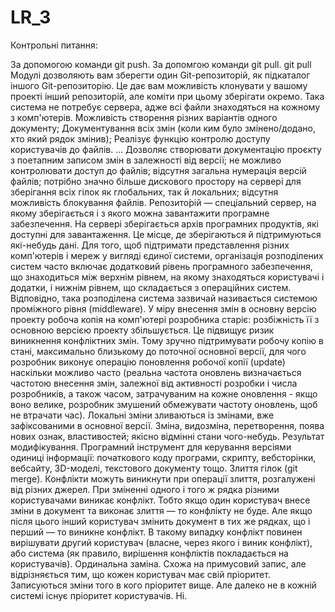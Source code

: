 # LR_3
Контрольні питання:

За допомогою команди git push.
За допомгою команди git pull.
git pull
Модулі дозволяють вам зберегти один Git-репозиторій, як підкаталог іншого Git-репозиторію. Це дає вам можливість клонувати у вашому проекті інший репозиторій, але коміти при цьому зберігати окремо.
Така система не потребує сервера, адже всі файли знаходяться на кожному з комп'ютерів.
Можливість створення різних варіантів одного документу;
Документування всіх змін (коли ким було змінено/додано, хто який рядок змінив);
Реалізує функцію контролю доступу користувачів до файлів. ...
Дозволяє створювати документацію проєкту з поетапним записом змін в залежності від версії;
не можливо контролювати доступ до файлів;
відсутня загальна нумерація версій файлів;
потрібно значно більше дискового простору на сервері для зберігання всіх гілок як глобальних, так й локальних;
відсутня можливість блокування файлів.
Репозито́рій — спеціальний сервер, на якому зберігається і з якого можна завантажити програмне забезпечення. На сервері зберігається архів програмних продуктів, які доступні для завантаження. Це місце, де зберігаються й підтримуються які-небудь дані.
Для того, щоб підтримати представлення різних комп'ютерів і мереж у вигляді єдиної системи, організація розподілених систем часто включає додатковий рівень програмного забезпечення, що знаходиться між верхнім рівнем, на якому знаходяться користувачі і додатки, і нижнім рівнем, що складається з операційних систем. Відповідно, така розподілена система зазвичай називається системою проміжного рівня (middleware).
У міру внесення змін в основну версію проекту робоча копія на комп'ютері розробника старіє: розбіжність її з основною версією проекту збільшується. Це підвищує ризик виникнення конфліктних змін. Тому зручно підтримувати робочу копію в стані, максимально близькому до поточної основної версії, для чого розробник виконує операцію поновлення робочої копії (update) наскільки можливо часто (реальна частота оновлень визначається частотою внесення змін, залежної від активності розробки і числа розробників, а також часом, затрачуваним на кожне оновлення - якщо воно велике, розробник змушений обмежувати частоту оновлень, щоб не втрачати час).
Локальні зміни зливаються із змінами, вже зафіксованими в основної версії.
Зміна, видозміна, перетворення, поява нових ознак, властивостей; якісно відмінні стани чого-небудь. Результат модифікування.
Програмний інструмент для керування версіями одиниці інформації: початкового коду програми, скрипту, вебсторінки, вебсайту, 3D-моделі, текстового документу тощо.
Злиття гілок (git merge).
Конфлікти можуть виникнути при операції злиття, розгалужені від різних джерел. При зміненні одного і того ж рядка різними користувачами виникає конфлікт. Тобто якщо один користувач внесе зміни в документ та виконає злиття — то конфлікту не буде. Але якщо після цього інший користувач змінить документ в тих же рядках, що і перший — то виникне конфлікт. В такому випадку конфлікт повинен вирішувати другий користувач (власне, через якого і виник конфлікт), або система (як правило, вирішення конфліктів покладається на користувачів).
Ординальна заміна. Схожа на примусовий запис, але відрізняється тим, що кожен користувач має свій пріоритет. Записуються зміни того в кого пріоритет вище. Але далеко не в кожній системі існує пріоритет користувачів.
Ні.
